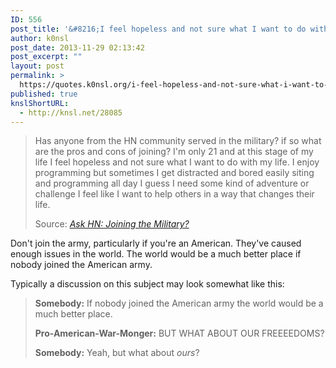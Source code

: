 ```yaml
---
ID: 556
post_title: '&#8216;I feel hopeless and not sure what I want to do with my life&#8217;'
author: k0nsl
post_date: 2013-11-29 02:13:42
post_excerpt: ""
layout: post
permalink: >
  https://quotes.k0nsl.org/i-feel-hopeless-and-not-sure-what-i-want-to-do-with-my-life.html
published: true
knslShortURL:
  - http://knsl.net/28085
---
```

<blockquote>Has anyone from the HN community served in the military? if so what are the pros and cons of joining? I'm only 21 and at this stage of my life I feel hopeless and not sure what I want to do with my life. I enjoy programming but sometimes I get distracted and bored easily siting and programming all day I guess I need some kind of adventure or challenge I feel like I want to help others in a way that changes their life.

Source: <em><a href="https://news.ycombinator.com/item?id=6817366">Ask HN: Joining the Military?</a></em></blockquote>
Don't join the army, particularly if you're an American. They've caused enough issues in the world. The world would be a much better place if nobody joined the American army.

Typically a discussion on this subject may look somewhat like this:
<blockquote><strong>Somebody:</strong> If nobody joined the American army the world would be a much better place.

<strong>Pro-American-War-Monger:</strong> BUT WHAT ABOUT OUR FREEEEDOMS?

<strong>Somebody:</strong> Yeah, but what about <em>ours</em>?</blockquote>